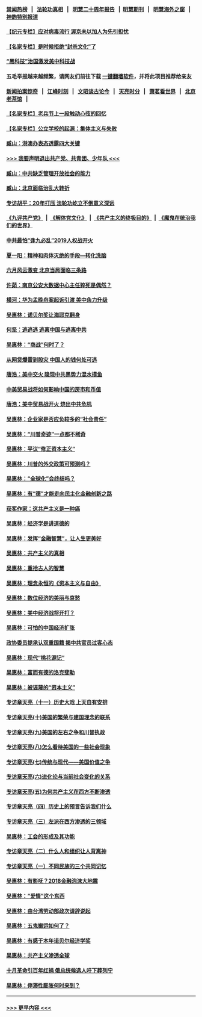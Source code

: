 #### [禁闻热榜](热点新闻.md?=0)  &nbsp;&nbsp;|&nbsp;&nbsp; [法轮功真相](https://github.com/gfw-breaker/truth/blob/master/README.md?=0) &nbsp;&nbsp;|&nbsp;&nbsp; [明慧二十周年报告](https://github.com/gfw-breaker/mh-reports/blob/master/README.md?=0) &nbsp;&nbsp;|&nbsp;&nbsp;[明慧期刊](https://github.com/gfw-breaker/mh-qikan) &nbsp;&nbsp;|&nbsp;&nbsp; [明慧海外之窗](https://github.com/gfw-breaker/mh-news/blob/master/README.md?=0) &nbsp;&nbsp;|&nbsp;&nbsp; [神韵特别报道](https://github.com/gfw-breaker/mh-news/blob/master/shenyun.md?=0)
#### [【纪元专栏】应对病毒流行 渥京未以加人为先引担忧](../pages/nsc423/n11875714.md?t=02291431) 
#### [【名家专栏】是时候拒绝“封杀文化”了](../pages/nsc423/n11814093.md?t=02291431) 
#### [“黑科技”治国激发美中科技战](../pages/nsc423/n11638056.md?t=02291431) 
#### 五毛举报越来越频繁，请网友们前往下载 [一键翻墙软件](https://github.com/gfw-breaker/ssr-accounts)，并将此项目推荐给亲友
#### [新闻拍案惊奇](https://github.com/gfw-breaker/banned-news/blob/master/pages/link4.md) &nbsp;&nbsp;|&nbsp;&nbsp; [江峰时刻](https://github.com/gfw-breaker/banned-news/blob/master/pages/link4.md) &nbsp;&nbsp;|&nbsp;&nbsp; [文昭谈古论今](https://github.com/gfw-breaker/banned-news/blob/master/pages/link4.md) &nbsp;&nbsp;|&nbsp;&nbsp; [天亮时分](https://github.com/gfw-breaker/banned-news/blob/master/pages/link4.md) &nbsp;&nbsp;|&nbsp;&nbsp; [萧茗看世界](https://github.com/gfw-breaker/banned-news/blob/master/pages/link4.md) &nbsp;&nbsp;|&nbsp;&nbsp; [北京老茶馆](https://github.com/gfw-breaker/banned-news/blob/master/pages/link4.md) &nbsp;&nbsp;|&nbsp;&nbsp; 
#### [【名家专栏】老兵节上一段触动心弦的回忆](../pages/nsc423/n11646016.md?t=02291431) 
#### [【名家专栏】公立学校的起源：集体主义与失败](../pages/nsc423/n11601833.md?t=02291431) 
#### [臧山：港澳办表态透露四大关键](../pages/nsc423/n11421628.md?t=02291431) 
#### [>>> 我要声明退出共产党、共青团、少年队 <<<](https://github.com/begood0513/goodnews/blob/master/quit/letter.md) 
#### [臧山：中共缺乏管理开放社会的能力](../pages/nsc423/n11407457.md?t=02291431) 
#### [臧山：北京面临治乱大转折](../pages/nsc423/n11406895.md?t=02291431) 
#### [专访胡平：20年打压 法轮功屹立不倒意义深远](../pages/nsc423/n11398800.md?t=02291431) 
#### [《九评共产党》](https://github.com/begood0513/9ping.md/blob/master/README.md) &nbsp;|&nbsp; [《解体党文化》](../../../../jtdwh.md/blob/master/README.md)  &nbsp;|&nbsp; [《共产主义的终极目的》](../../../../gczydzjmd.md/blob/master/README.md) &nbsp;|&nbsp; [《魔鬼在统治我们的世界》](../../../../mgztzwmdsj.md/blob/master/README.md) 
#### [中共最怕“逢九必乱”2019人权战开火](../pages/nsc423/n11385248.md?t=02291431) 
#### [夏一阳：精神和肉体灭绝的手段—转化洗脑](../pages/nsc423/n11368250.md?t=02291431) 
#### [六月风云激变 北京当局面临三条路](../pages/nsc423/n11313668.md?t=02291431) 
#### [许茹：南京公安大数据中心主任猝死是偶然？](../pages/nsc423/n11064744.md?t=02291431) 
#### [横河：华为孟晚舟案起诉引渡 美中角力升级](../pages/nsc423/n11027230.md?t=02291431) 
#### [吴惠林：诺贝尔奖让海耶克翻身](../pages/nsc423/n10890049.md?t=02291431) 
#### [何坚：逃逃逃 逃离中国与逃离中共](../pages/nsc423/n10592891.md?t=02291431) 
#### [吴惠林：“商战”何时了？](../pages/nsc423/n10573558.md?t=02291431) 
#### [从网贷爆雷到股灾 中国人的钱何处可逃](../pages/nsc423/n10572800.md?t=02291431) 
#### [唐浩：美中交火 隐现中共黑势力混水摸鱼](../pages/nsc423/n10544040.md?t=02291431) 
#### [中美贸易战将如何影响中国的房市和币值](../pages/nsc423/n10543697.md?t=02291431) 
#### [唐浩：美中贸易战开火 烧出中共危机](../pages/nsc423/n10540126.md?t=02291431) 
#### [吴惠林：企业家是否应负较多的“社会责任”](../pages/nsc423/n10535022.md?t=02291431) 
#### [吴惠林：“川普奇迹”一点都不稀奇](../pages/nsc423/n10512808.md?t=02291431) 
#### [吴惠林：平议“修正资本主义”](../pages/nsc423/n10495724.md?t=02291431) 
#### [吴惠林：川普的外交政策可预测吗？](../pages/nsc423/n10462387.md?t=02291431) 
#### [吴惠林：“全球化”会终结吗？](../pages/nsc423/n10452838.md?t=02291431) 
#### [吴惠林：有“德”才能走向民主化金融创新之路](../pages/nsc423/n10432292.md?t=02291431) 
#### [获奖作家：这共产主义是一种癌](../pages/nsc423/n10431541.md?t=02291431) 
#### [吴惠林：经济学是讲道德的](../pages/nsc423/n10398014.md?t=02291431) 
#### [吴惠林：发挥“金融智慧”，让人生更美好](../pages/nsc423/n10375019.md?t=02291431) 
#### [吴惠林：共产主义的真相](../pages/nsc423/n10351394.md?t=02291431) 
#### [吴惠林：重拾古人的智慧](../pages/nsc423/n10337691.md?t=02291431) 
#### [吴惠林：理念永恒的《资本主义与自由》](../pages/nsc423/n10316274.md?t=02291431) 
#### [吴惠林：数位经济的美丽与哀愁](../pages/nsc423/n10292946.md?t=02291431) 
#### [吴惠林：美中经济战将开打？](../pages/nsc423/n10258825.md?t=02291431) 
#### [吴惠林：可怕的中国经济扩张](../pages/nsc423/n10219147.md?t=02291431) 
#### [政协委员提承认双重国籍 揭中共官员过客心态](../pages/nsc423/n10208809.md?t=02291431) 
#### [吴惠林：现代“桃花源记”](../pages/nsc423/n10185234.md?t=02291431) 
#### [吴惠林：富而有德的洛克斐勒](../pages/nsc423/n10142264.md?t=02291431) 
#### [吴惠林：被诬蔑的“资本主义”](../pages/nsc423/n10124816.md?t=02291431) 
#### [专访章天亮（十一）历史大戏 上天自有安排](../pages/nsc423/n10094905.md?t=02291431) 
#### [专访章天亮(十)美国的繁荣与建国理念的联系](../pages/nsc423/n10094899.md?t=02291431) 
#### [专访章天亮(九)美国的左右之争和川普执政](../pages/nsc423/n10094889.md?t=02291431) 
#### [专访章天亮(八)怎么看待美国的一些社会现象](../pages/nsc423/n10094857.md?t=02291431) 
#### [专访章天亮(七)传统与现代——美国价值之争](../pages/nsc423/n10093140.md?t=02291431) 
#### [专访章天亮(六)进化论与当前社会变化的关系](../pages/nsc423/n10092036.md?t=02291431) 
#### [专访章天亮(五)为何共产主义在西方不断渗透](../pages/nsc423/n10083620.md?t=02291431) 
#### [专访章天亮（四）历史上的预言告诉我们什么](../pages/nsc423/n10083606.md?t=02291431) 
#### [专访章天亮（三）左派在西方渗透的三领域](../pages/nsc423/n10081115.md?t=02291431) 
#### [吴惠林：工会的形成及其功能](../pages/nsc423/n10080633.md?t=02291431) 
#### [专访章天亮（二）什么人和组织让人背离神](../pages/nsc423/n10076637.md?t=02291431) 
#### [专访章天亮（一）不同民族的三个共同记忆](../pages/nsc423/n10074188.md?t=02291431) 
#### [吴惠林：有影呒？2018金融泡沫大地震](../pages/nsc423/n10040534.md?t=02291431) 
#### [吴惠林：“爱情”这个东西](../pages/nsc423/n10019423.md?t=02291431) 
#### [吴惠林：由台湾劳动部政次请辞说起](../pages/nsc423/n9979679.md?t=02291431) 
#### [吴惠林：五鬼搬运如何了？](../pages/nsc423/n9925338.md?t=02291431) 
#### [吴惠林：有感于本年诺贝尔经济学奖](../pages/nsc423/n9871883.md?t=02291431) 
#### [吴惠林：共产主义渗透全球](../pages/nsc423/n9812748.md?t=02291431) 
#### [十月革命引百年红祸 俄总统候选人吁下葬列宁](../pages/nsc423/n9810182.md?t=02291431) 
#### [吴惠林：停滞性膨胀何时来到？](../pages/nsc423/n9764136.md?t=02291431) 

----
#### [ >>> 更早内容 <<< ](../indexes/nsc423-earlier.md)
